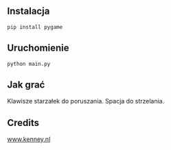 ## Instalacja
```
pip install pygame
```
## Uruchomienie

```
python main.py
```

## Jak grać
Klawisze starzałek do poruszania.
Spacja do strzelania.

## Credits
www.kenney.nl
